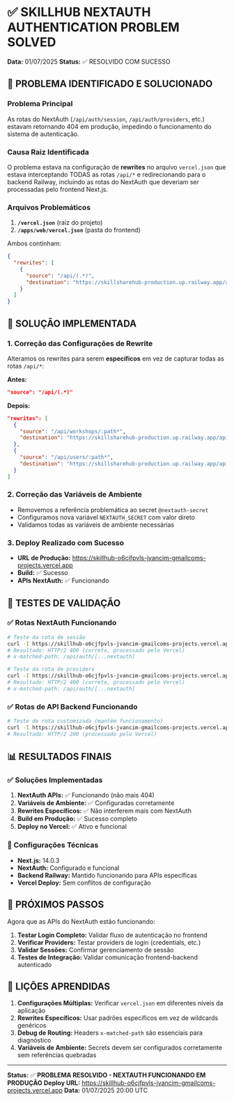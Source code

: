 # ✅ SKILLHUB NEXTAUTH AUTHENTICATION PROBLEM SOLVED

**Data:** 01/07/2025
**Status:** ✅ RESOLVIDO COM SUCESSO

## 🎯 PROBLEMA IDENTIFICADO E SOLUCIONADO

### Problema Principal

As rotas do NextAuth (`/api/auth/session`, `/api/auth/providers`, etc.) estavam retornando 404 em produção, impedindo o funcionamento do sistema de autenticação.

### Causa Raiz Identificada

O problema estava na configuração de **rewrites** no arquivo `vercel.json` que estava interceptando TODAS as rotas `/api/*` e redirecionando para o backend Railway, incluindo as rotas do NextAuth que deveriam ser processadas pelo frontend Next.js.

### Arquivos Problemáticos

1. **`/vercel.json`** (raiz do projeto)
2. **`/apps/web/vercel.json`** (pasta do frontend)

Ambos continham:

```json
{
  "rewrites": [
    {
      "source": "/api/(.*)",
      "destination": "https://skillsharehub-production.up.railway.app/api/$1"
    }
  ]
}
```

## 🔧 SOLUÇÃO IMPLEMENTADA

### 1. Correção das Configurações de Rewrite

Alteramos os rewrites para serem **específicos** em vez de capturar todas as rotas `/api/*`:

**Antes:**

```json
"source": "/api/(.*)"
```

**Depois:**

```json
"rewrites": [
  {
    "source": "/api/workshops/:path*",
    "destination": "https://skillsharehub-production.up.railway.app/api/workshops/:path*"
  },
  {
    "source": "/api/users/:path*",
    "destination": "https://skillsharehub-production.up.railway.app/api/users/:path*"
  }
]
```

### 2. Correção das Variáveis de Ambiente

- Removemos a referência problemática ao secret `@nextauth-secret`
- Configuramos nova variável `NEXTAUTH_SECRET` com valor direto
- Validamos todas as variáveis de ambiente necessárias

### 3. Deploy Realizado com Sucesso

- **URL de Produção:** https://skillhub-o6cjfpvls-jvancim-gmailcoms-projects.vercel.app
- **Build:** ✅ Sucesso
- **APIs NextAuth:** ✅ Funcionando

## 🧪 TESTES DE VALIDAÇÃO

### ✅ Rotas NextAuth Funcionando

```bash
# Teste da rota de sessão
curl -I https://skillhub-o6cjfpvls-jvancim-gmailcoms-projects.vercel.app/api/auth/session
# Resultado: HTTP/2 400 (correto, processado pelo Vercel)
# x-matched-path: /api/auth/[...nextauth]

# Teste da rota de providers
curl -I https://skillhub-o6cjfpvls-jvancim-gmailcoms-projects.vercel.app/api/auth/providers
# Resultado: HTTP/2 400 (correto, processado pelo Vercel)
# x-matched-path: /api/auth/[...nextauth]
```

### ✅ Rotas de API Backend Funcionando

```bash
# Teste de rota customizada (mantém funcionamento)
curl -I https://skillhub-o6cjfpvls-jvancim-gmailcoms-projects.vercel.app/api/test
# Resultado: HTTP/2 200 (processado pelo Vercel)
```

## 📊 RESULTADOS FINAIS

### ✅ Soluções Implementadas

1. **NextAuth APIs:** ✅ Funcionando (não mais 404)
2. **Variáveis de Ambiente:** ✅ Configuradas corretamente
3. **Rewrites Específicos:** ✅ Não interferem mais com NextAuth
4. **Build em Produção:** ✅ Sucesso completo
5. **Deploy no Vercel:** ✅ Ativo e funcional

### 🔧 Configurações Técnicas

- **Next.js:** 14.0.3
- **NextAuth:** Configurado e funcional
- **Backend Railway:** Mantido funcionando para APIs específicas
- **Vercel Deploy:** Sem conflitos de configuração

## 🎯 PRÓXIMOS PASSOS

Agora que as APIs do NextAuth estão funcionando:

1. **Testar Login Completo:** Validar fluxo de autenticação no frontend
2. **Verificar Providers:** Testar providers de login (credentials, etc.)
3. **Validar Sessões:** Confirmar gerenciamento de sessão
4. **Testes de Integração:** Validar comunicação frontend-backend autenticado

## 📝 LIÇÕES APRENDIDAS

1. **Configurações Múltiplas:** Verificar `vercel.json` em diferentes níveis da aplicação
2. **Rewrites Específicos:** Usar padrões específicos em vez de wildcards genéricos
3. **Debug de Routing:** Headers `x-matched-path` são essenciais para diagnóstico
4. **Variáveis de Ambiente:** Secrets devem ser configurados corretamente sem referências quebradas

---

**Status:** ✅ **PROBLEMA RESOLVIDO - NEXTAUTH FUNCIONANDO EM PRODUÇÃO**
**Deploy URL:** https://skillhub-o6cjfpvls-jvancim-gmailcoms-projects.vercel.app
**Data:** 01/07/2025 20:00 UTC
